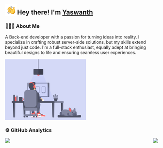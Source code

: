 <p></p>
<img alt="👋" src="./assets/hand-wave.gif" width='40' align="left"/><h2>Hey there! I'm <a href="https://github.com/yaswanth23" target="_blank">Yaswanth</a></h2>

### 👨🏻‍💻 About Me

A Back-end developer with a passion for turning ideas into reality. I specialize in crafting robust server-side solutions, but my skills extend beyond just code. I'm a full-stack enthusiast, equally adept at bringing beautiful designs to life and ensuring seamless user experiences.

<div style="display: flex;justify-content: space-between;">
  <img src="./assets/coder_2.gif" alt="coder one" height="200px" />
</div>

### ⚙️ GitHub Analytics

<p style="display: flex;justify-content: space-between;">
  <a href="https://github.com/yaswanth23"> 
    <img height="160px" src="https://github-readme-stats.vercel.app/api?username=yaswanth23&show_icons=true&theme=algolia" />
  </a>
  <a href="https://github.com/yaswanth23"> 
    <img height="160px" src="https://github-readme-stats.vercel.app/api/top-langs/?username=yaswanth23&show_icons=true&layout=compact&theme=blue-green"/>
  </a>
</p>